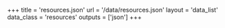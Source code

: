 +++
title = 'resources.json'
url = '/data/resources.json'
layout = 'data_list'
data_class = 'resources'
outputs = ['json']
+++
